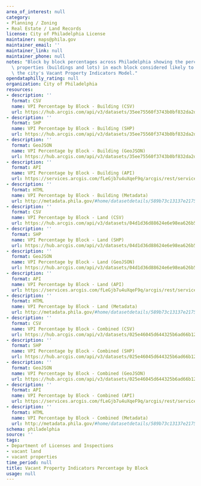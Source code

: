```yaml
---
area_of_interest: null
category:
- Planning / Zoning
- Real Estate / Land Records
license: City of Philadelphia License
maintainer: maps@phila.gov 
maintainer_email: ''
maintainer_link: null
maintainer_phone: null
notes: "Block by block percentages across Philadelphia showing the percentages of\
  \ properties (buildings and lots) in each block considered likely to be vacant by\
  \ the city's Vacant Property Indicators Model."
opendataphilly_rating: null
organization: City of Philadelphia
resources:
- description: ''
  format: CSV
  name: VPI Percentage by Block - Building (CSV)
  url: https://hub.arcgis.com/api/v3/datasets/35ee75560f3743b0bf832da2d977af43_0/downloads/data?format=csv&spatialRefId=3857&where=1%3D1
- description: ''
  format: SHP
  name: VPI Percentage by Block - Building (SHP)
  url: https://hub.arcgis.com/api/v3/datasets/35ee75560f3743b0bf832da2d977af43_0/downloads/data?format=shp&spatialRefId=3857&where=1%3D1
- description: ''
  format: GeoJSON
  name: VPI Percentage by Block - Building (GeoJSON)
  url: https://hub.arcgis.com/api/v3/datasets/35ee75560f3743b0bf832da2d977af43_0/downloads/data?format=geojson&spatialRefId=4326&where=1%3D1
- description: ''
  format: API
  name: VPI Percentage by Block - Building (API)
  url: https://services.arcgis.com/fLeGjb7u4uXqeF9q/arcgis/rest/services/Vacant_Block_Percent_Building/FeatureServer/0/query?outFields=*&where=1%3D1
- description: ''
  format: HTML
  name: VPI Percentage by Block - Building (Metadata)
  url: http://metadata.phila.gov/#home/datasetdetails/589b73c13137e2175f6e3169/representationdetails/589b76067de40dd96079c39e/
- description: ''
  format: CSV
  name: VPI Percentage by Block - Land (CSV)
  url: https://hub.arcgis.com/api/v3/datasets/04d1d36d88624e6e98ea626b5a16cecf_0/downloads/data?format=csv&spatialRefId=3857&where=1%3D1
- description: ''
  format: SHP
  name: VPI Percentage by Block - Land (SHP)
  url: https://hub.arcgis.com/api/v3/datasets/04d1d36d88624e6e98ea626b5a16cecf_0/downloads/data?format=shp&spatialRefId=3857&where=1%3D1
- description: ''
  format: GeoJSON
  name: VPI Percentage by Block - Land (GeoJSON)
  url: https://hub.arcgis.com/api/v3/datasets/04d1d36d88624e6e98ea626b5a16cecf_0/downloads/data?format=geojson&spatialRefId=4326&where=1%3D1
- description: ''
  format: API
  name: VPI Percentage by Block - Land (API)
  url: https://services.arcgis.com/fLeGjb7u4uXqeF9q/arcgis/rest/services/Vacant_Block_Percent_Land/FeatureServer/0/query?outFields=*&where=1%3D1
- description: ''
  format: HTML
  name: VPI Percentage by Block - Land (Metadata)
  url: http://metadata.phila.gov/#home/datasetdetails/589b73c13137e2175f6e3169/representationdetails/589b75e58f712f194c6413d4/
- description: ''
  format: CSV
  name: VPI Percentage by Block - Combined (CSV)
  url: https://hub.arcgis.com/api/v3/datasets/025e46045d644325b6ad66b12f90bb81_0/downloads/data?format=csv&spatialRefId=3857&where=1%3D1
- description: ''
  format: SHP
  name: VPI Percentage by Block - Combined (SHP)
  url: https://hub.arcgis.com/api/v3/datasets/025e46045d644325b6ad66b12f90bb81_0/downloads/data?format=shp&spatialRefId=3857&where=1%3D1
- description: ''
  format: GeoJSON
  name: VPI Percentage by Block - Combined (GeoJSON)
  url: https://hub.arcgis.com/api/v3/datasets/025e46045d644325b6ad66b12f90bb81_0/downloads/data?format=geojson&spatialRefId=4326&where=1%3D1
- description: ''
  format: API
  name: VPI Percentage by Block - Combined (API)
  url: https://services.arcgis.com/fLeGjb7u4uXqeF9q/arcgis/rest/services/Vacant_Block_Percent_Combined/FeatureServer/0/query?outFields=*&where=1%3D1
- description: ''
  format: HTML
  name: VPI Percentage by Block - Combined (Metadata)
  url: http://metadata.phila.gov/#home/datasetdetails/589b73c13137e2175f6e3169/representationdetails/589b75c1418c8e8c5bc5aabf/
schema: philadelphia
source: ''
tags:
- Department of Licenses and Inspections
- vacant land
- vacant properties
time_period: null
title: Vacant Property Indicators Percentage by Block
usage: null
---
```


